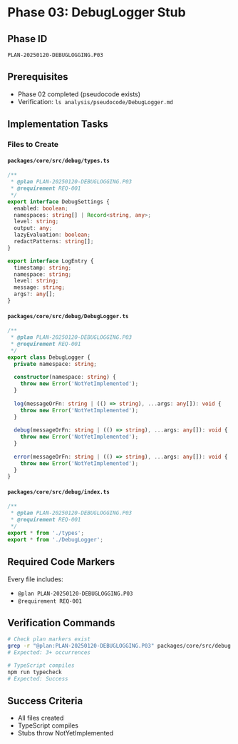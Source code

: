 # Phase 03: DebugLogger Stub

## Phase ID
`PLAN-20250120-DEBUGLOGGING.P03`

## Prerequisites
- Phase 02 completed (pseudocode exists)
- Verification: `ls analysis/pseudocode/DebugLogger.md`

## Implementation Tasks

### Files to Create

#### `packages/core/src/debug/types.ts`
```typescript
/**
 * @plan PLAN-20250120-DEBUGLOGGING.P03
 * @requirement REQ-001
 */
export interface DebugSettings {
  enabled: boolean;
  namespaces: string[] | Record<string, any>;
  level: string;
  output: any;
  lazyEvaluation: boolean;
  redactPatterns: string[];
}

export interface LogEntry {
  timestamp: string;
  namespace: string;
  level: string;
  message: string;
  args?: any[];
}
```

#### `packages/core/src/debug/DebugLogger.ts`
```typescript
/**
 * @plan PLAN-20250120-DEBUGLOGGING.P03
 * @requirement REQ-001
 */
export class DebugLogger {
  private namespace: string;
  
  constructor(namespace: string) {
    throw new Error('NotYetImplemented');
  }
  
  log(messageOrFn: string | (() => string), ...args: any[]): void {
    throw new Error('NotYetImplemented');
  }
  
  debug(messageOrFn: string | (() => string), ...args: any[]): void {
    throw new Error('NotYetImplemented');
  }
  
  error(messageOrFn: string | (() => string), ...args: any[]): void {
    throw new Error('NotYetImplemented');
  }
}
```

#### `packages/core/src/debug/index.ts`
```typescript
/**
 * @plan PLAN-20250120-DEBUGLOGGING.P03
 * @requirement REQ-001
 */
export * from './types';
export * from './DebugLogger';
```

## Required Code Markers

Every file includes:
- `@plan PLAN-20250120-DEBUGLOGGING.P03`
- `@requirement REQ-001`

## Verification Commands

```bash
# Check plan markers exist
grep -r "@plan:PLAN-20250120-DEBUGLOGGING.P03" packages/core/src/debug | wc -l
# Expected: 3+ occurrences

# TypeScript compiles
npm run typecheck
# Expected: Success
```

## Success Criteria
- All files created
- TypeScript compiles
- Stubs throw NotYetImplemented